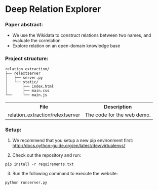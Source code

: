 # Deep Relation Explorer

### Paper abstract:
- We use the Wikidata to construct relations between two names, and evaluate the correlation
- Explore relation on an open-domain knowledge base

### Project structure:
```
relation_extraction/
├── relextserver
│   ├── server.py
│   └── static/
│       ├── index.html
│       ├── main.css
└──     └── main.js
```

<table>
    <tr>
        <th>File</th><th>Description</th>
    </tr>
    <tr>
        <td>relation_extraction/relextserver</td><td>The code for the web demo.</td>
    </tr>
</table>

### Setup:

1. We recommend that you setup a new pip environment first: http://docs.python-guide.org/en/latest/dev/virtualenvs/

2. Check out the repository and run:
```
pip install -r requirements.txt
```

3. Run the following command to execute the website:
```
python runserver.py